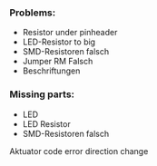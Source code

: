 ### Problems:
* Resistor under pinheader
* LED-Resistor to big
* SMD-Resistoren falsch
* Jumper RM Falsch
* Beschriftungen

### Missing parts:
* LED
* LED Resistor
* SMD-Resistoren falsch




Aktuator code error direction change